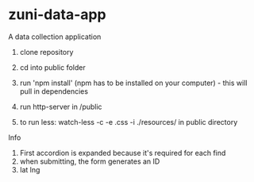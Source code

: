 # zuni-data-app
A data collection application

1. clone repository
2. cd into public folder
3. run 'npm install' (npm has to be installed on your computer) - this will pull in dependencies
4. run http-server in /public

5. to run less: watch-less -c -e .css -i ./resources/ in public directory

Info
1. First accordion is expanded because it's required for each find
2. when submitting, the form generates an ID
3. lat lng